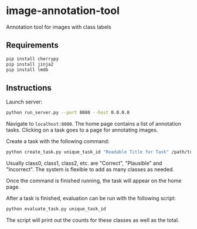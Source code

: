 # image-annotation-tool
Annotation tool for images with class labels

## Requirements

```bash
pip install cherrypy
pip install jinja2
pip install lmdb
```

## Instructions

Launch server:

```bash
python run_server.py --port 8080 --host 0.0.0.0
```

Navigate to `localhost:8080`. The home page contains a list of annotation tasks. Clicking on a task goes to a page for annotating images.

Create a task with the following command:

```bash
python create_task.py unique_task_id "Readable Title for Task" /path/to/images/folder class0 class1 class2 ...
```

Usually class0, class1, class2, etc. are "Correct", "Plausible" and "Incorrect". The system is flexible to add as many classes as needed.

Once the command is finished running, the task will appear on the home page.

After a task is finished, evaluation can be run with the following script:

```bash
python evaluate_task.py unique_task_id
```

The script will print out the counts for these classes as well as the total.
